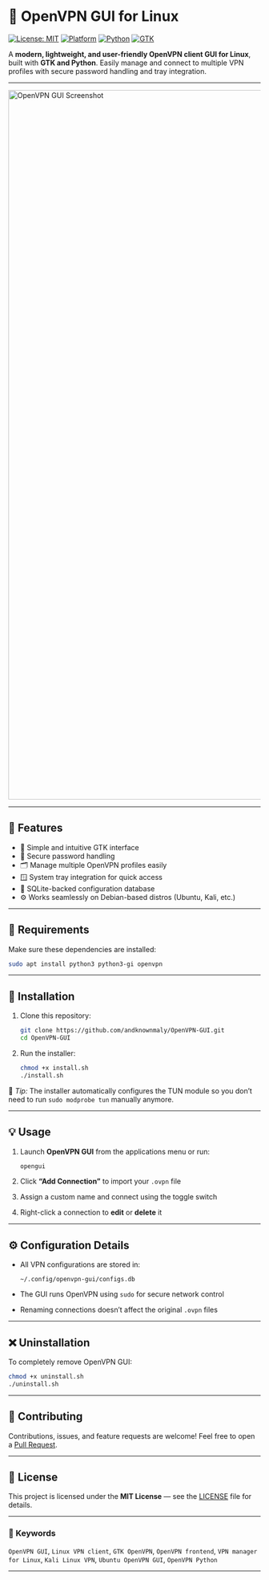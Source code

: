 # 🧩 OpenVPN GUI for Linux

[![License: MIT](https://img.shields.io/badge/License-MIT-green.svg)](LICENSE)
[![Platform](https://img.shields.io/badge/platform-Linux-blue.svg)](https://www.linux.org/)
[![Python](https://img.shields.io/badge/python-3.6%2B-yellow.svg)](https://www.python.org/)
[![GTK](https://img.shields.io/badge/GTK-3.0-orange.svg)](https://www.gtk.org/)

A **modern, lightweight, and user-friendly OpenVPN client GUI for Linux**, built with **GTK and Python**.
Easily manage and connect to multiple VPN profiles with secure password handling and tray integration.

---

<img width="2000" height="1414" alt="OpenVPN GUI Screenshot" src="https://github.com/user-attachments/assets/77d3e376-81fc-49c6-94b0-b28479ce20ed" />

---

## 🚀 Features

* 🧭 Simple and intuitive GTK interface
* 🔐 Secure password handling
* 🗂️ Manage multiple OpenVPN profiles easily
* 🪟 System tray integration for quick access
* 💾 SQLite-backed configuration database
* ⚙️ Works seamlessly on Debian-based distros (Ubuntu, Kali, etc.)

---

## 🧰 Requirements

Make sure these dependencies are installed:

```bash
sudo apt install python3 python3-gi openvpn
```

---

## 🧩 Installation

1. Clone this repository:

   ```bash
   git clone https://github.com/andknownmaly/OpenVPN-GUI.git
   cd OpenVPN-GUI
   ```

2. Run the installer:

   ```bash
   chmod +x install.sh
   ./install.sh
   ```

🧠 *Tip:* The installer automatically configures the TUN module so you don’t need to run `sudo modprobe tun` manually anymore.

---

## 💡 Usage

1. Launch **OpenVPN GUI** from the applications menu or run:

   ```bash
   opengui
   ```
2. Click **“Add Connection”** to import your `.ovpn` file
3. Assign a custom name and connect using the toggle switch
4. Right-click a connection to **edit** or **delete** it

---

## ⚙️ Configuration Details

* All VPN configurations are stored in:

  ```
  ~/.config/openvpn-gui/configs.db
  ```
* The GUI runs OpenVPN using `sudo` for secure network control
* Renaming connections doesn’t affect the original `.ovpn` files

---

## ❌ Uninstallation

To completely remove OpenVPN GUI:

```bash
chmod +x uninstall.sh
./uninstall.sh
```

---

## 🤝 Contributing

Contributions, issues, and feature requests are welcome!
Feel free to open a [Pull Request](https://github.com/andknownmaly/OpenVPN-GUI/pulls).

---

## 🪪 License

This project is licensed under the **MIT License** — see the [LICENSE](LICENSE) file for details.

---

### 🔎 Keywords

`OpenVPN GUI`, `Linux VPN client`, `GTK OpenVPN`, `OpenVPN frontend`, `VPN manager for Linux`, `Kali Linux VPN`, `Ubuntu OpenVPN GUI`, `OpenVPN Python`

---
